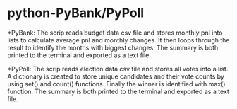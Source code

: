 # python-PyBank/PyPoll

*PyBank: The scrip reads budget data csv file and stores monthly pnl into lists to calculate average pnl and monthly changes. It then loops through the result to identify the months with biggest changes. The summary is both printed to the terminal and exported as a text file.

*PyPoll: The scrip reads election data csv file and stores all votes into a list. A dictionary is created to store unique candidates and their vote counts by using set() and count() functions. Finally the winner is identified with max() function. The summary is both printed to the terminal and exported as a text file. 


